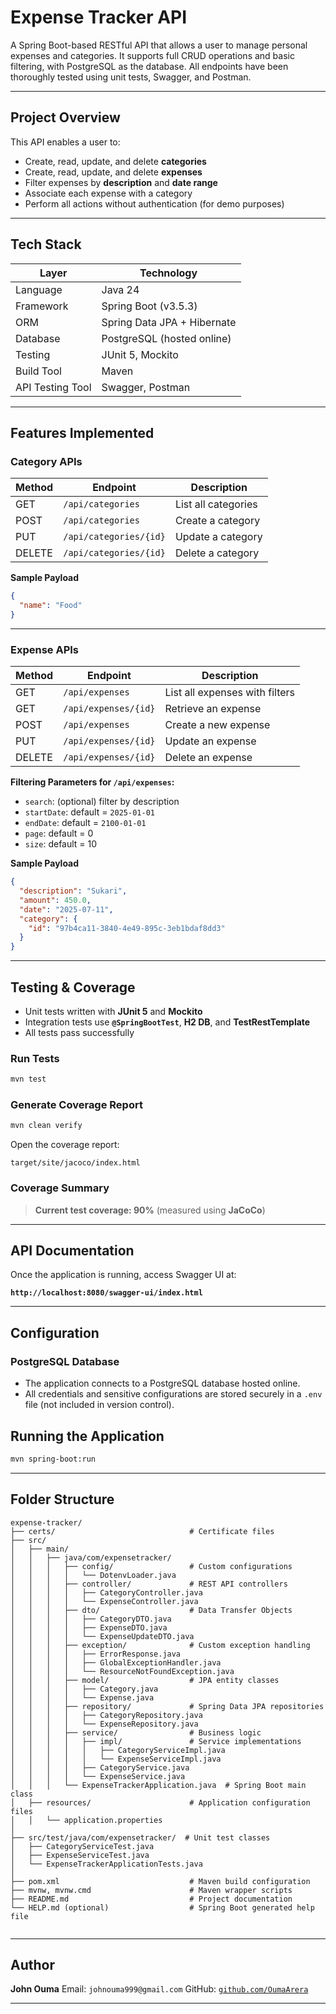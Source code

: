 # Expense Tracker API

A Spring Boot-based RESTful API that allows a user to manage personal expenses and categories. It supports full CRUD operations and basic filtering, with PostgreSQL as the database. All endpoints have been thoroughly tested using unit tests, Swagger, and Postman.

---

## Project Overview

This API enables a user to:

- Create, read, update, and delete **categories**
- Create, read, update, and delete **expenses**
- Filter expenses by **description** and **date range**
- Associate each expense with a category
- Perform all actions without authentication (for demo purposes)

---

## Tech Stack

| Layer            | Technology               |
|------------------|--------------------------|
| Language         | Java 24                  |
| Framework        | Spring Boot (v3.5.3)     |
| ORM              | Spring Data JPA + Hibernate |
| Database         | PostgreSQL (hosted online) |
| Testing          | JUnit 5, Mockito         |
| Build Tool       | Maven                    |
| API Testing Tool | Swagger, Postman         |

---

## Features Implemented

### Category APIs

| Method | Endpoint                    | Description         |
|--------|-----------------------------|---------------------|
| GET    | `/api/categories`           | List all categories |
| POST   | `/api/categories`           | Create a category   |
| PUT    | `/api/categories/{id}`      | Update a category   |
| DELETE | `/api/categories/{id}`      | Delete a category   |

**Sample Payload**
```json
{
  "name": "Food"
}
```

---

### Expense APIs

| Method | Endpoint             | Description                    |
| ------ | -------------------- | ------------------------------ |
| GET    | `/api/expenses`      | List all expenses with filters |
| GET    | `/api/expenses/{id}` | Retrieve an expense            |
| POST   | `/api/expenses`      | Create a new expense           |
| PUT    | `/api/expenses/{id}` | Update an expense              |
| DELETE | `/api/expenses/{id}` | Delete an expense              |

**Filtering Parameters for `/api/expenses`:**

* `search`: (optional) filter by description
* `startDate`: default = `2025-01-01`
* `endDate`: default = `2100-01-01`
* `page`: default = 0
* `size`: default = 10

**Sample Payload**

```json
{
  "description": "Sukari",
  "amount": 450.0,
  "date": "2025-07-11",
  "category": {
    "id": "97b4ca11-3840-4e49-895c-3eb1bdaf8dd3"
  }
}
```

---



## Testing & Coverage

* Unit tests written with **JUnit 5** and **Mockito**
* Integration tests use **`@SpringBootTest`**, **H2 DB**, and **TestRestTemplate**
* All tests pass successfully

### Run Tests

```bash
mvn test
```

### Generate Coverage Report

```bash
mvn clean verify
```

Open the coverage report:

```
target/site/jacoco/index.html
```

### Coverage Summary

> **Current test coverage: 90%** (measured using **JaCoCo**)

---


## API Documentation

Once the application is running, access Swagger UI at:

**`http://localhost:8080/swagger-ui/index.html`**

---

## Configuration

### PostgreSQL Database

* The application connects to a PostgreSQL database hosted online.
* All credentials and sensitive configurations are stored securely in a `.env` file (not included in version control).



## Running the Application

```bash
mvn spring-boot:run
```

---

## Folder Structure

```
expense-tracker/
├── certs/                              # Certificate files
├── src/
│   ├── main/
│   │   ├── java/com/expensetracker/
│   │   │   ├── config/                 # Custom configurations
│   │   │   │   └── DotenvLoader.java
│   │   │   ├── controller/             # REST API controllers
│   │   │   │   ├── CategoryController.java
│   │   │   │   └── ExpenseController.java
│   │   │   ├── dto/                    # Data Transfer Objects
│   │   │   │   ├── CategoryDTO.java
│   │   │   │   ├── ExpenseDTO.java
│   │   │   │   └── ExpenseUpdateDTO.java
│   │   │   ├── exception/              # Custom exception handling
│   │   │   │   ├── ErrorResponse.java
│   │   │   │   ├── GlobalExceptionHandler.java
│   │   │   │   └── ResourceNotFoundException.java
│   │   │   ├── model/                  # JPA entity classes
│   │   │   │   ├── Category.java
│   │   │   │   └── Expense.java
│   │   │   ├── repository/             # Spring Data JPA repositories
│   │   │   │   ├── CategoryRepository.java
│   │   │   │   └── ExpenseRepository.java
│   │   │   ├── service/                # Business logic
│   │   │   │   ├── impl/               # Service implementations
│   │   │   │   │   ├── CategoryServiceImpl.java
│   │   │   │   │   └── ExpenseServiceImpl.java
│   │   │   │   ├── CategoryService.java
│   │   │   │   └── ExpenseService.java
│   │   │   └── ExpenseTrackerApplication.java  # Spring Boot main class
│   ├── resources/                      # Application configuration files
│   │   └── application.properties 
│
├── src/test/java/com/expensetracker/  # Unit test classes
│   ├── CategoryServiceTest.java
│   ├── ExpenseServiceTest.java
│   └── ExpenseTrackerApplicationTests.java
│
├── pom.xml                             # Maven build configuration
├── mvnw, mvnw.cmd                      # Maven wrapper scripts
├── README.md                           # Project documentation
└── HELP.md (optional)                  # Spring Boot generated help file


```

---


## Author

**John Ouma**
Email: `johnouma999@gmail.com`
GitHub: [`github.com/OumaArera`](https://github.com/OumaArera/expense-tracker)

---

